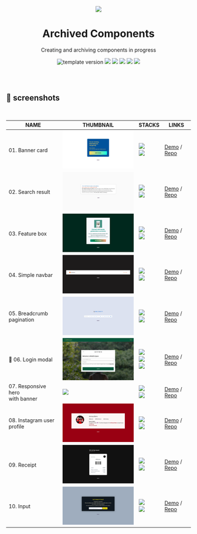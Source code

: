 <br />
<br />

<!-- Header -->

<div align="middle" >
  <img width="120px;" src="https://emojipedia-us.s3.dualstack.us-west-1.amazonaws.com/thumbs/320/apple/271/card-file-box_1f5c3-fe0f.png"/>
</div>

<h1 align="middle">Archived Components</h2>
<p align="middle">Creating and archiving components in progress</p>

<p align="middle">
    <img src="https://img.shields.io/badge/version-1.0.0-F1F0E7?style=flat-square" alt="template version"/>
  <img src="https://img.shields.io/badge/language-HTML-F1652A.svg?style=flat-square"/>
  <img src="https://img.shields.io/badge/language-CSS-2965F1.svg?style=flat-square"/>
  <img src="https://img.shields.io/badge/language-SASS-BF4080"/>
    <img src="https://img.shields.io/badge/language-Javascript-F8E017"/>
  <img src="https://img.shields.io/badge/license-MIT-8B8C8D.svg?style=flat-square"/>

</p>

<!-- <p align="middle"><a href="#">👉 Project link</a></p> -->

<br />
<br />

<!-- Content -->

## 📸 screenshots

<br />

| NAME                                 | THUMBNAIL                                                                                                            | STACKS                                                                                                                                                                                                                                                                                                                          | LINKS                                                                                                                                                                                                       |
| ------------------------------------ | -------------------------------------------------------------------------------------------------------------------- | ------------------------------------------------------------------------------------------------------------------------------------------------------------------------------------------------------------------------------------------------------------------------------------------------------------------------------- | ----------------------------------------------------------------------------------------------------------------------------------------------------------------------------------------------------------- |
| 01. Banner card                      | <img src="./01-banner-card/01-banner-card.png" style='width: 290px; height: auto;'/>                                 | <img src="https://img.shields.io/badge/HTML-E34F26?style=flat-square&logo=HTML5&logoColor=white"/> <br /> <img src="https://img.shields.io/badge/CSS-1572B6?style=flat-square&logo=CSS3&logoColor=white"/>                                                                                                                      | <a href="https://yejinc.github.io/archived-components/01-banner-card/">Demo</a> / <a href='https://github.com/yejinc/archived-components/tree/main/01-banner-card'>Repo</a>                                 |
| 02. Search result                    | <img src="./02-search-result/02-search-result.png" style='width: 290px; height: auto;'/>                             | <img src="https://img.shields.io/badge/HTML-E34F26?style=flat-square&logo=HTML5&logoColor=white"/><br /> <img src="https://img.shields.io/badge/CSS-1572B6?style=flat-square&logo=CSS3&logoColor=white"/>                                                                                                                       | <a href="https://yejinc.github.io/archived-components/02-search-result/">Demo</a> / <a href='https://github.com/yejinc/archived-components/tree/main/02-search-result/02-search-result'>Repo</a>            |
| 03. Feature box                      | <img src="./03-feature-box/03-feature-box.png" style='width: 290px; height: auto;'/>                                 | <img src="https://img.shields.io/badge/HTML-E34F26?style=flat-square&logo=HTML5&logoColor=white"/> <br /><img src="https://img.shields.io/badge/CSS-1572B6?style=flat-square&logo=CSS3&logoColor=white"/>                                                                                                                       | <a href="https://yejinc.github.io/archived-components/03-feature-box/">Demo</a> / <a href='https://github.com/yejinc/archived-components/tree/main/03-feature-box'>Repo</a>                                 |
| 04. Simple navbar                    | <img src="./04-simple-navbar/04-simple-navbar.png" style='width: 290px; height: auto;'/>                             | <img src="https://img.shields.io/badge/HTML-E34F26?style=flat-square&logo=HTML5&logoColor=white"/> <br /><img src="https://img.shields.io/badge/CSS-1572B6?style=flat-square&logo=CSS3&logoColor=white"/>                                                                                                                       | <a href="https://yejinc.github.io/archived-components/04-simple-navbar/">Demo</a> / <a href='https://github.com/yejinc/archived-components/tree/main/04-simple-navbar'>Repo</a>                             |
| 05. Breadcrumb pagination            | <img src="./05-breadcrumb-pagination/05-breadcrumb-pagination.png" style='width: 290px; height: auto;'/>             | <img src="https://img.shields.io/badge/HTML-E34F26?style=flat-square&logo=HTML5&logoColor=white"/> <br /><img src="https://img.shields.io/badge/CSS-1572B6?style=flat-square&logo=CSS3&logoColor=white"/>                                                                                                                       | <a href="https://yejinc.github.io/archived-components/05-breadcrumb-pagination/">Demo</a> / <a href='https://github.com/yejinc/archived-components/tree/main/05-breadcrumb-pagination'>Repo</a>             |
| 🚧 06. Login modal                   | <img src="./06-login-modal/06-login-modal.png" style='width: 290px; height: auto;'/>                                 | <img src="https://img.shields.io/badge/HTML-E34F26?style=flat-square&logo=HTML5&logoColor=white"/> <br /> <img src="https://img.shields.io/badge/CSS-1572B6?style=flat-square&logo=CSS3&logoColor=white"/> <br /> <img src="https://img.shields.io/badge/JavaScript-F7DF1E?style=flat-square&logo=Javascript&logoColor=white"/> | <a href="https://yejinc.github.io/archived-components/06-login-modal/">Demo</a> / <a href='https://github.com/yejinc/archived-components/tree/main/06-login-modal'>Repo</a>                                 |
| 07. Responsive hero <br/>with banner | <img src="./07-responsive-hero-with-banner/07-responsive-hero-with-banner.png" style='width: 290px; height: auto;'/> | <img src="https://img.shields.io/badge/HTML-E34F26?style=flat-square&logo=HTML5&logoColor=white"/> <br /> <img src="https://img.shields.io/badge/CSS-1572B6?style=flat-square&logo=CSS3&logoColor=white"/>                                                                                                                      | <a href="https://yejinc.github.io/archived-components/07-responsive-hero-with-banner/">Demo</a> / <a href='https://github.com/yejinc/archived-components/tree/main/07-responsive-hero-with-banner'>Repo</a> |
| 08. Instagram user profile           | <img src="./08-instagram-user-profile/08-instagram-user-profile.png" style='width: 290px; height: auto;'/>           | <img src="https://img.shields.io/badge/HTML-E34F26?style=flat-square&logo=HTML5&logoColor=white"/> <br /> <img src="https://img.shields.io/badge/CSS-1572B6?style=flat-square&logo=CSS3&logoColor=white"/>                                                                                                                      | <a href="https://yejinc.github.io/archived-components/08-instagram-user-profile/">Demo</a> / <a href='https://github.com/yejinc/archived-components/tree/main/08-instagram-user-profile'>Repo</a>           |
| 09. Receipt                          | <img src="./09-receipt/09-receipt.png" style='width: 290px; height: auto;'/>                                         | <img src="https://img.shields.io/badge/HTML-E34F26?style=flat-square&logo=HTML5&logoColor=white"/> <br /> <img src="https://img.shields.io/badge/CSS-1572B6?style=flat-square&logo=CSS3&logoColor=white"/>                                                                                                                      | <a href="https://yejinc.github.io/archived-components/09-receipt/">Demo</a> / <a href='https://github.com/yejinc/archived-components/tree/main/09-receipt'>Repo</a>                                         |
| 10. Input                            | <img src="./10-input/10-input.png" style='width: 290px; height: auto;'/>                                             | <img src="https://img.shields.io/badge/HTML-E34F26?style=flat-square&logo=HTML5&logoColor=white"/> <br /> <img src="https://img.shields.io/badge/CSS-1572B6?style=flat-square&logo=CSS3&logoColor=white"/>                                                                                                                      | <a href="https://yejinc.github.io/archived-components/10-input/">Demo</a> / <a href='https://github.com/yejinc/archived-components/tree/main/10-input'>Repo</a>                                             |
